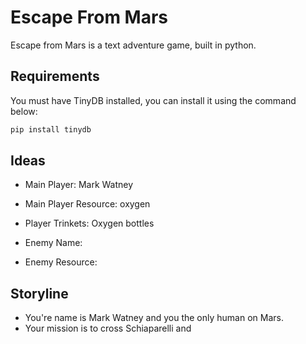 # Escape From Mars

Escape from Mars is a text adventure game, built in python. 

## Requirements

You must have TinyDB installed, you can install it using the command below:

```bash
pip install tinydb
```

## Ideas

- Main Player: Mark Watney
- Main Player Resource: oxygen
- Player Trinkets: Oxygen bottles

- Enemy Name:
- Enemy Resource: 

## Storyline

- You're name is Mark Watney and you the only human on Mars. 
- Your mission is to cross Schiaparelli and 

